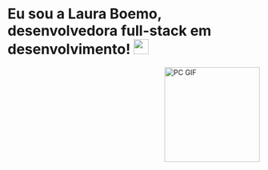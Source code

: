 # Eu sou a Laura Boemo, desenvolvedora full-stack em desenvolvimento! <img src="https://github.com/LauraBoemo/MeuPerfil/blob/main/LauraGifImagem/powerup.gif" width="30px">
<img align="right" alt="PC GIF" src="https://github.com/TheDudeThatCode/TheDudeThatCode/blob/master/Assets/coin.gif" width="190" />